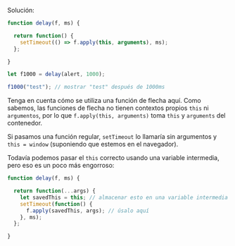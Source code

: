 Solución:

```js run demo
function delay(f, ms) {

  return function() {
    setTimeout(() => f.apply(this, arguments), ms);
  };

}

let f1000 = delay(alert, 1000);

f1000("test"); // mostrar "test" después de 1000ms
```

Tenga en cuenta cómo se utiliza una función de flecha aquí. Como sabemos, las funciones de flecha no tienen contextos propios `this` ni `argumentos`, por lo que `f.apply(this, arguments)` toma `this` y `arguments` del contenedor.

Si pasamos una función regular, `setTimeout` lo llamaría sin argumentos y `this = window` (suponiendo que estemos en el navegador).

Todavía podemos pasar el `this` correcto usando una variable intermedia, pero eso es un poco más engorroso:

```js
function delay(f, ms) {

  return function(...args) {
    let savedThis = this; // almacenar esto en una variable intermedia
    setTimeout(function() {
      f.apply(savedThis, args); // úsalo aquí
    }, ms);
  };

}
```
